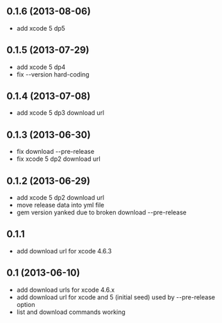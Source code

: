 ## 0.1.6 (2013-08-06)

* add xcode 5 dp5

## 0.1.5 (2013-07-29)

* add xcode 5 dp4
* fix --version hard-coding

## 0.1.4 (2013-07-08)

* add xcode 5 dp3 download url

## 0.1.3 (2013-06-30)

* fix download --pre-release
* fix xcode 5 dp2 download url

## 0.1.2 (2013-06-29)

* add xcode 5 dp2 download url
* move release data into yml file
* gem version yanked due to broken download --pre-release

## 0.1.1

* add download url for xcode 4.6.3

## 0.1 (2013-06-10)

* add download urls for xcode 4.6.x
* add download url for xcode and 5 (initial seed) used by --pre-release option
* list and download commands working


